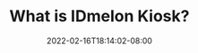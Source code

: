 ---
title: "What is IDmelon Kiosk?"
description: "IDmelon Kiosk Description"
lead: ""
date: 2022-02-16T18:14:02-08:00
lastmod: 2022-02-16T18:14:02-08:00
draft: false
images: []
menu:
  docs:
    parent: "idmelon_pairing_tool"
weight: 10
toc: true
---